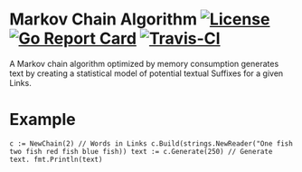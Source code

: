 # Markov Chain Algorithm [![License](https://img.shields.io/dub/l/vibe-d.svg)](https://opensource.org/licenses/MIT) [![Go Report Card](https://goreportcard.com/badge/github.com/P-A-R-U-S/Go-Markov-Chain)](https://goreportcard.com/report/github.com/P-A-R-U-S/Go-Markov-Chain) [![Travis-CI](https://travis-ci.org/P-A-R-U-S/Go-Markov-Chain.svg?branch=master)](https://travis-ci.org/P-A-R-U-S/Go-Markov-Chain)
A Markov chain algorithm optimized by memory consumption generates text by creating a statistical model of potential textual Suffixes for a given Links.

# Example

``
    c := NewChain(2) // Words in Links
	c.Build(strings.NewReader("One fish two fish red fish blue fish))
	text := c.Generate(250) // Generate text.
	fmt.Println(text) 
``